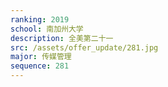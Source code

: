 ```yaml
---
ranking: 2019
school: 南加州大学
description: 全美第二十一
src: /assets/offer_update/281.jpg
major: 传媒管理
sequence: 281
---
```

